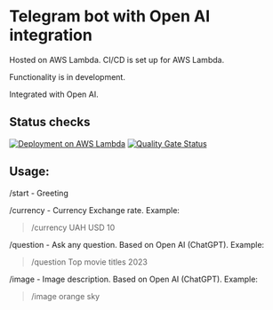 # Telegram bot with Open AI integration

Hosted on AWS Lambda. CI/CD is set up for AWS Lambda.

Functionality is in development.

Integrated with Open AI.

## Status checks
[![Deployment on AWS Lambda](https://github.com/ArtyProf/Arty-App/actions/workflows/backend_deployment.yml/badge.svg?branch=master)](https://github.com/ArtyProf/Arty-App/actions/workflows/backend_deployment.yml)
[![Quality Gate Status](https://sonarcloud.io/api/project_badges/measure?project=arty-app-api&metric=alert_status)](https://sonarcloud.io/summary/overall?id=arty-app-api)

## Usage:

/start - Greeting

/currency - Currency Exchange rate. Example: 
> /currency UAH USD 10

/question - Ask any question. Based on Open AI (ChatGPT). Example: 
> /question Top movie titles 2023

/image - Image description. Based on Open AI (ChatGPT). Example: 
> /image orange sky

